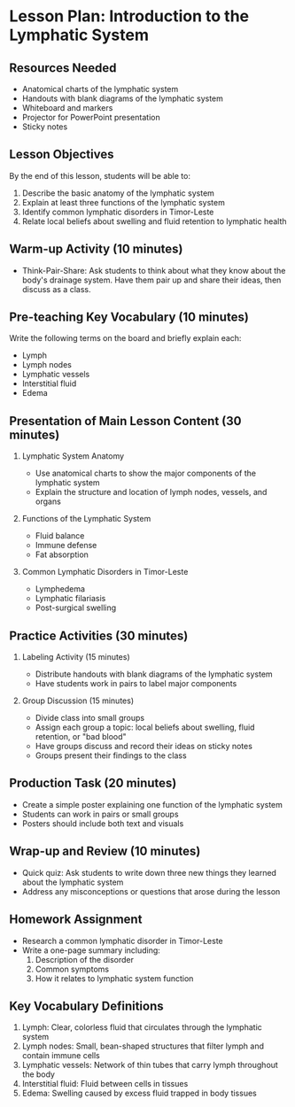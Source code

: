 # Lesson Plan: Introduction to the Lymphatic System

## Resources Needed
- Anatomical charts of the lymphatic system
- Handouts with blank diagrams of the lymphatic system
- Whiteboard and markers
- Projector for PowerPoint presentation
- Sticky notes

## Lesson Objectives
By the end of this lesson, students will be able to:
1. Describe the basic anatomy of the lymphatic system
2. Explain at least three functions of the lymphatic system
3. Identify common lymphatic disorders in Timor-Leste
4. Relate local beliefs about swelling and fluid retention to lymphatic health

## Warm-up Activity (10 minutes)
- Think-Pair-Share: Ask students to think about what they know about the body's drainage system. Have them pair up and share their ideas, then discuss as a class.

## Pre-teaching Key Vocabulary (10 minutes)
Write the following terms on the board and briefly explain each:
- Lymph
- Lymph nodes
- Lymphatic vessels
- Interstitial fluid
- Edema

## Presentation of Main Lesson Content (30 minutes)
1. Lymphatic System Anatomy
   - Use anatomical charts to show the major components of the lymphatic system
   - Explain the structure and location of lymph nodes, vessels, and organs

2. Functions of the Lymphatic System
   - Fluid balance
   - Immune defense
   - Fat absorption

3. Common Lymphatic Disorders in Timor-Leste
   - Lymphedema
   - Lymphatic filariasis
   - Post-surgical swelling

## Practice Activities (30 minutes)
1. Labeling Activity (15 minutes)
   - Distribute handouts with blank diagrams of the lymphatic system
   - Have students work in pairs to label major components

2. Group Discussion (15 minutes)
   - Divide class into small groups
   - Assign each group a topic: local beliefs about swelling, fluid retention, or "bad blood"
   - Have groups discuss and record their ideas on sticky notes
   - Groups present their findings to the class

## Production Task (20 minutes)
- Create a simple poster explaining one function of the lymphatic system
- Students can work in pairs or small groups
- Posters should include both text and visuals

## Wrap-up and Review (10 minutes)
- Quick quiz: Ask students to write down three new things they learned about the lymphatic system
- Address any misconceptions or questions that arose during the lesson

## Homework Assignment
- Research a common lymphatic disorder in Timor-Leste
- Write a one-page summary including:
  1. Description of the disorder
  2. Common symptoms
  3. How it relates to lymphatic system function

## Key Vocabulary Definitions
1. Lymph: Clear, colorless fluid that circulates through the lymphatic system
2. Lymph nodes: Small, bean-shaped structures that filter lymph and contain immune cells
3. Lymphatic vessels: Network of thin tubes that carry lymph throughout the body
4. Interstitial fluid: Fluid between cells in tissues
5. Edema: Swelling caused by excess fluid trapped in body tissues